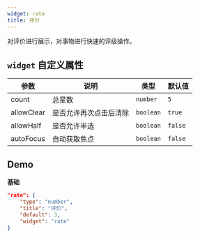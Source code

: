 ```yaml
---
widget: rate
title: 评分
---
```


对评价进行展示，对事物进行快速的评级操作。

## `widget` 自定义属性

参数 | 说明 | 类型 | 默认值
----|------|-----|------ 
count | 总星数 | `number` | `5`
allowClear | 是否允许再次点击后清除 | `boolean` | `true`
allowHalf | 是否允许半选 | `boolean` | `false`
autoFocus | 自动获取焦点 | `boolean` | `false`

## Demo

**基础**

```json
"rate": {
    "type": "number",
    "title": "评价",
    "default": 3,
    "widget": "rate"
}
```
